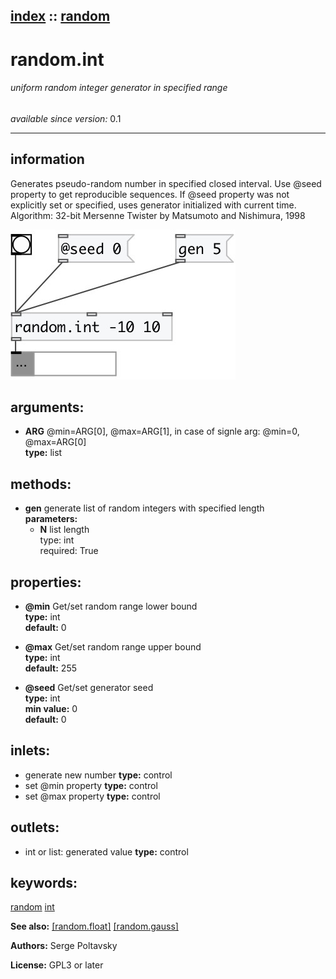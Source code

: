 [index](index.html) :: [random](category_random.html)
---

# random.int

###### uniform random integer generator in specified range

*available since version:* 0.1

---


## information
Generates pseudo-random number in specified closed interval.
Use @seed property to get reproducible sequences. If @seed property was not
            explicitly set or specified, uses generator initialized with current time.
Algorithm: 32-bit Mersenne Twister by Matsumoto and Nishimura, 1998



[![example](../examples/img/random.int.jpg)](../examples/pd/random.int.pd)



## arguments:

* **ARG**
@min=ARG[0], @max=ARG[1], in case of signle arg: @min=0, @max=ARG[0]<br>
__type:__ list<br>



## methods:

* **gen**
generate list of random integers with specified length<br>
  __parameters:__
  - **N** list length<br>
    type: int <br>
    required: True <br>




## properties:

* **@min** 
Get/set random range lower bound<br>
__type:__ int<br>
__default:__ 0<br>

* **@max** 
Get/set random range upper bound<br>
__type:__ int<br>
__default:__ 255<br>

* **@seed** 
Get/set generator seed<br>
__type:__ int<br>
__min value:__ 0<br>
__default:__ 0<br>



## inlets:

* generate new number 
__type:__ control<br>
* set @min property 
__type:__ control<br>
* set @max property 
__type:__ control<br>



## outlets:

* int or list: generated value
__type:__ control<br>



## keywords:

[random](keywords/random.html)
[int](keywords/int.html)



**See also:**
[\[random.float\]](random.float.html)
[\[random.gauss\]](random.gauss.html)




**Authors:** Serge Poltavsky




**License:** GPL3 or later





